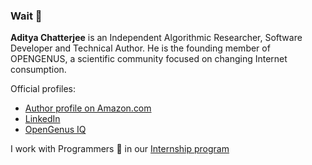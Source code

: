 ### Wait 👋

**Aditya Chatterjee** is an Independent Algorithmic Researcher, Software Developer and Technical Author. He is the founding member of OPENGENUS, a scientific community focused on changing Internet consumption.

Official profiles:

* [Author profile on Amazon.com](https://amzn.to/3SevXqd)
* [LinkedIn](https://www.linkedin.com/in/adic/)
* [OpenGenus IQ](https://iq.opengenus.org/author/aditya-chatterjee/)

I work with Programmers 🥂 in our [Internship program](http://internship.opengenus.org/)
